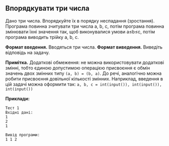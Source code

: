 ## Впорядкувати три числа
Дано три числа. Впорядкуйте їх в порядку неспадання (зростання). Програма повинна зчитувати три числа a, b, c, потім програма повинна змінювати їхні значення так, щоб виконувалися умови a≤b≤c, потім програма виводить трійку a, b, c.

**Формат введення.** Вводяться три числа.
**Формат виведення.** Виведіть відповідь на задачу.

**Примітка.** Додаткові обмеження: не можна використовувати додаткові змінні, тобто єдиною допустимою операцією присвоєння є обмін значень двох змінних типу `(a, b) = (b, a)`. 
До речі, аналогічно можна робити присвоєння довільної кількості змінних. Наприклад, введення в цій задачі можна оформити так:
`a, b, c = int(input()), int(input()), int(input())`

**Приклади:**
```
Тест 1
Вхідні дані:
1
2
1

Вивід програми:
1 1 2
```